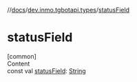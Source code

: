 //[docs](../../index.md)/[dev.inmo.tgbotapi.types](index.md)/[statusField](status-field.md)



# statusField  
[common]  
Content  
const val [statusField](status-field.md): [String](https://kotlinlang.org/api/latest/jvm/stdlib/kotlin/-string/index.html)  



